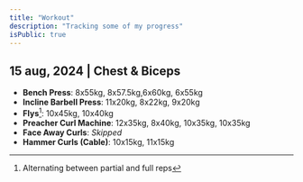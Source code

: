 ```yaml
---
title: "Workout"
description: "Tracking some of my progress"
isPublic: true
---
```


## 15 aug, 2024 | Chest & Biceps
* **Bench Press**:
  8x55kg, 8x57.5kg,6x60kg, 6x55kg
* **Incline Barbell Press**:
  11x20kg, 8x22kg, 9x20kg
* **Flys**[^1]: 10x45kg, 10x40kg
* **Preacher Curl Machine**: 12x35kg, 8x40kg, 10x35kg, 10x35kg
* **Face Away Curls**: *Skipped*
* **Hammer Curls (Cable)**: 10x15kg, 11x15kg

[^1]: Alternating between partial and full reps
